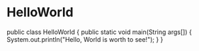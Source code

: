 # HelloWorld
public class HelloWorld {     public static void main(String args[]) {         System.out.println("Hello, World is worth to see!");     } }
